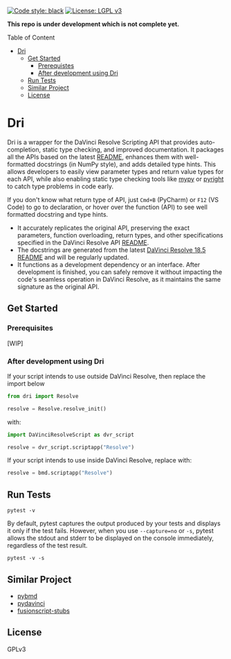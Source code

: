 [![Code style: black](https://img.shields.io/badge/code%20style-black-000000.svg)](https://github.com/psf/black)
[![License: LGPL v3](https://img.shields.io/badge/License-LGPL_v3-blue.svg)](https://www.gnu.org/licenses/lgpl-3.0)

**This repo is under development which is not complete yet.**

Table of Content

- [Dri](#dri)
  - [Get Started](#get-started)
    - [Prerequistes](#prerequisites)
    - [After development using Dri](#after-development-using-dri)
  - [Run Tests](#run-tests)
  - [Similar Project](#similar-project)
  - [License](#license)

# Dri

Dri is a wrapper for the DaVinci Resolve Scripting API that provides auto-completion,
static type checking, and improved documentation. It packages all the APIs based on the
latest [README](READMEs), enhances them with well-formatted
docstrings (in NumPy style), and adds detailed type hints. This allows developers to
easily view parameter types and return value types for each API, while also enabling
static type checking tools like [mypy](https://github.com/python/mypy)
or [pyright](https://github.com/microsoft/pyright) to catch type problems in code early.

If you don't know what return type of API, just `Cmd+B` (PyCharm) or `F12` (VS Code) to
go to declaration, or hover over the function (API) to see well formatted docstring and
type hints.

- It accurately replicates the original API, preserving the exact parameters, function
  overloading, return types, and other specifications specified in the DaVinci Resolve
  API [README](READMEs).
- The docstrings are generated from the
  latest [DaVinci Resolve 18.5 README](READMEs/18.5_README.txt) and will be regularly 
  updated.
- It functions as a development dependency or an interface. After development is
  finished, you can safely remove it without impacting the code's seamless operation in
  DaVinci Resolve, as it maintains the same signature as the original API.

## Get Started

### Prerequisites

[WIP]

### After development using Dri

If your script intends to use outside DaVinci Resolve, then replace the import below

```python
from dri import Resolve

resolve = Resolve.resolve_init()
```

with:

```python
import DaVinciResolveScript as dvr_script

resolve = dvr_script.scriptapp("Resolve")
```

If your script intends to use inside DaVinci Resolve, replace with:

```python
resolve = bmd.scriptapp("Resolve")
```

## Run Tests

```shell
pytest -v
```

By default, pytest captures the output produced by your tests and displays it only if
the test fails. However, when you
use `--capture=no` or `-s`, pytest allows the stdout and stderr to be displayed on the
console immediately, regardless
of the test result.

```shell
pytest -v -s
```

## Similar Project

- [pybmd](https://github.com/WheheoHu/pybmd)
- [pydavinci](https://github.com/pedrolabonia/pydavinci)
- [fusionscript-stubs](https://github.com/czukowski/fusionscript-stubs/)


## License

GPLv3